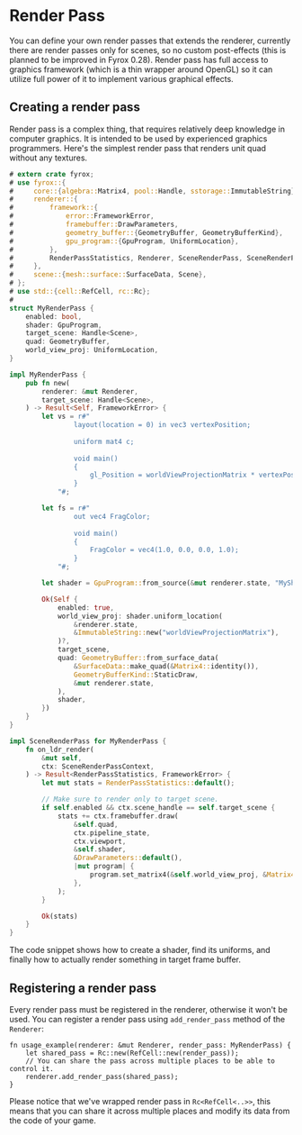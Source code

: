 # Render Pass

You can define your own render passes that extends the renderer, currently there are render passes only for scenes,
so no custom post-effects (this is planned to be improved in Fyrox 0.28). Render pass has full access to graphics 
framework (which is a thin wrapper around OpenGL) so it can utilize full power of it to implement various graphical
effects.

## Creating a render pass

Render pass is a complex thing, that requires relatively deep knowledge in computer graphics. It is intended to be used
by experienced graphics programmers. Here's the simplest render pass that renders unit quad without any textures.

```rust
# extern crate fyrox;
# use fyrox::{
#     core::{algebra::Matrix4, pool::Handle, sstorage::ImmutableString},
#     renderer::{
#         framework::{
#             error::FrameworkError,
#             framebuffer::DrawParameters,
#             geometry_buffer::{GeometryBuffer, GeometryBufferKind},
#             gpu_program::{GpuProgram, UniformLocation},
#         },
#         RenderPassStatistics, Renderer, SceneRenderPass, SceneRenderPassContext,
#     },
#     scene::{mesh::surface::SurfaceData, Scene},
# };
# use std::{cell::RefCell, rc::Rc};
# 
struct MyRenderPass {
    enabled: bool,
    shader: GpuProgram,
    target_scene: Handle<Scene>,
    quad: GeometryBuffer,
    world_view_proj: UniformLocation,
}

impl MyRenderPass {
    pub fn new(
        renderer: &mut Renderer,
        target_scene: Handle<Scene>,
    ) -> Result<Self, FrameworkError> {
        let vs = r#"
                layout(location = 0) in vec3 vertexPosition;
                
                uniform mat4 c;
                         
                void main()
                {
                    gl_Position = worldViewProjectionMatrix * vertexPosition;
                }
            "#;

        let fs = r#"                
                out vec4 FragColor;             
                
                void main()
                {
                    FragColor = vec4(1.0, 0.0, 0.0, 1.0);
                }
            "#;

        let shader = GpuProgram::from_source(&mut renderer.state, "MyShader", vs, fs)?;

        Ok(Self {
            enabled: true,
            world_view_proj: shader.uniform_location(
                &renderer.state,
                &ImmutableString::new("worldViewProjectionMatrix"),
            )?,
            target_scene,
            quad: GeometryBuffer::from_surface_data(
                &SurfaceData::make_quad(&Matrix4::identity()),
                GeometryBufferKind::StaticDraw,
                &mut renderer.state,
            ),
            shader,
        })
    }
}

impl SceneRenderPass for MyRenderPass {
    fn on_ldr_render(
        &mut self,
        ctx: SceneRenderPassContext,
    ) -> Result<RenderPassStatistics, FrameworkError> {
        let mut stats = RenderPassStatistics::default();

        // Make sure to render only to target scene.
        if self.enabled && ctx.scene_handle == self.target_scene {
            stats += ctx.framebuffer.draw(
                &self.quad,
                ctx.pipeline_state,
                ctx.viewport,
                &self.shader,
                &DrawParameters::default(),
                |mut program| {
                    program.set_matrix4(&self.world_view_proj, &Matrix4::identity());
                },
            );
        }

        Ok(stats)
    }
}
```

The code snippet shows how to create a shader, find its uniforms, and finally how to actually render something in 
target frame buffer.

## Registering a render pass

Every render pass must be registered in the renderer, otherwise it won't be used. You can register a render pass using
`add_render_pass` method of the `Renderer`:

```rust,compile_fail
fn usage_example(renderer: &mut Renderer, render_pass: MyRenderPass) {
    let shared_pass = Rc::new(RefCell::new(render_pass));
    // You can share the pass across multiple places to be able to control it.
    renderer.add_render_pass(shared_pass);
}
```

Please notice that we've wrapped render pass in `Rc<RefCell<..>>`, this means that you can share it across multiple places
and modify its data from the code of your game.
